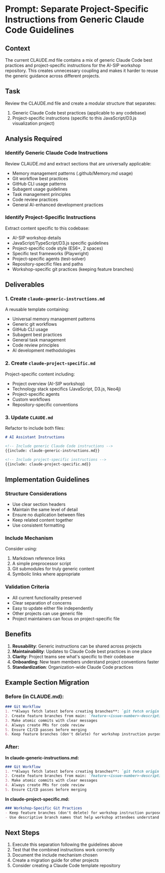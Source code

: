 # Prompt: Separate Project-Specific Instructions from Generic Claude Code Guidelines

## Context
The current CLAUDE.md file contains a mix of generic Claude Code best practices and project-specific instructions for the AI-SIP workshop repository. This creates unnecessary coupling and makes it harder to reuse the generic guidance across different projects.

## Task
Review the CLAUDE.md file and create a modular structure that separates:
1. Generic Claude Code best practices (applicable to any codebase)
2. Project-specific instructions (specific to this JavaScript/D3.js visualization project)

## Analysis Required

### Identify Generic Claude Code Instructions
Review CLAUDE.md and extract sections that are universally applicable:
- Memory management patterns (.github/Memory.md usage)
- Git workflow best practices
- GitHub CLI usage patterns
- Subagent usage guidelines
- Task management principles
- Code review practices
- General AI-enhanced development practices

### Identify Project-Specific Instructions
Extract content specific to this codebase:
- AI-SIP workshop details
- JavaScript/TypeScript/D3.js specific guidelines
- Project-specific code style (ES6+, 2 spaces)
- Specific test frameworks (Playwright)
- Project-specific agents (test-solver)
- Repository-specific files and paths
- Workshop-specific git practices (keeping feature branches)

## Deliverables

### 1. Create `claude-generic-instructions.md`
A reusable template containing:
- Universal memory management patterns
- Generic git workflows
- GitHub CLI usage
- Subagent best practices
- General task management
- Code review principles
- AI development methodologies

### 2. Create `claude-project-specific.md`
Project-specific content including:
- Project overview (AI-SIP workshop)
- Technology stack specifics (JavaScript, D3.js, Neo4j)
- Project-specific agents
- Custom workflows
- Repository-specific conventions

### 3. Update `CLAUDE.md`
Refactor to include both files:
```markdown
# AI Assistant Instructions

<!-- Include generic Claude Code instructions -->
{{include: claude-generic-instructions.md}}

<!-- Include project-specific instructions -->
{{include: claude-project-specific.md}}
```

## Implementation Guidelines

### Structure Considerations
- Use clear section headers
- Maintain the same level of detail
- Ensure no duplication between files
- Keep related content together
- Use consistent formatting

### Include Mechanism
Consider using:
1. Markdown reference links
2. A simple preprocessor script
3. Git submodules for truly generic content
4. Symbolic links where appropriate

### Validation Criteria
- All current functionality preserved
- Clear separation of concerns
- Easy to update either file independently
- Other projects can use generic file
- Project maintainers can focus on project-specific file

## Benefits
1. **Reusability**: Generic instructions can be shared across projects
2. **Maintainability**: Updates to Claude Code best practices in one place
3. **Clarity**: Project teams see what's specific to their codebase
4. **Onboarding**: New team members understand project conventions faster
5. **Standardization**: Organization-wide Claude Code practices

## Example Section Migration

### Before (in CLAUDE.md):
```markdown
### Git Workflow
1. **Always fetch latest before creating branches**: `git fetch origin && git reset --hard origin/main`
2. Create feature branches from main: `feature-<issue-number>-description`
3. Make atomic commits with clear messages
4. Always create PRs for code review
5. Ensure CI/CD passes before merging
6. Keep feature branches (don't delete) for workshop instruction purposes
```

### After:
**In claude-generic-instructions.md:**
```markdown
### Git Workflow
1. **Always fetch latest before creating branches**: `git fetch origin && git reset --hard origin/main`
2. Create feature branches from main: `feature-<issue-number>-description`
3. Make atomic commits with clear messages
4. Always create PRs for code review
5. Ensure CI/CD passes before merging
```

**In claude-project-specific.md:**
```markdown
### Workshop-Specific Git Practices
- Keep feature branches (don't delete) for workshop instruction purposes
- Use descriptive branch names that help workshop attendees understand the progression
```

## Next Steps
1. Execute this separation following the guidelines above
2. Test that the combined instructions work correctly
3. Document the include mechanism chosen
4. Create a migration guide for other projects
5. Consider creating a Claude Code template repository